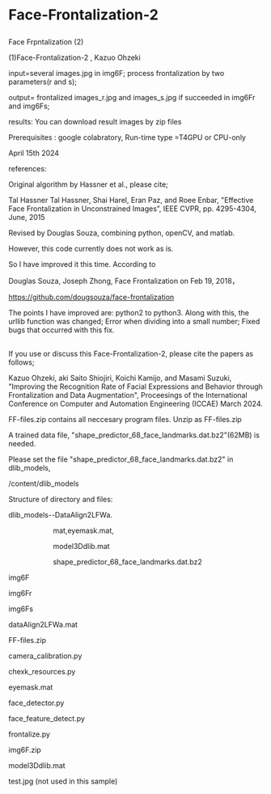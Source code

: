 # Face-Frontalization-2 <p>
Face Frpntalization (2) <p>
(1)Face-Frontalization-2 , Kazuo Ohzeki<p>
input=several images.jpg in img6F; process frontalization by two parameters(r and s);<p>
output= frontalized images_r.jpg and images_s.jpg if succeeded in img6Fr and img6Fs;<p>
results: You can download result images by zip files <p>
Prerequisites : google colabratory,  Run-time type =T4GPU or CPU-only <p>
April 15th 2024 <p>
references: <p>
Original algorithm by Hassner et al., please cite; <p>
Tal Hassner Tal Hassner, Shai Harel, Eran Paz, and Roee Enbar, "Effective Face Frontalization in Unconstrained Images”, IEEE CVPR, pp. 4295-4304, June, 2015 <p>
Revised by Douglas Souza, combining python, openCV, and matlab. <p>
However, this code currently does not work as is. <p>
So I have improved it this time. According to <p>
Douglas Souza, Joseph Zhong, Face Frontalization on Feb 19, 2018， <p>
https://github.com/dougsouza/face-frontalization <p>
The points I have improved are: python2 to python3. Along with this, the urllib function was changed; Error when dividing into a small number; Fixed bugs that occurred with this fix.<p>
## <p>
If you use or discuss this Face-Frontalization-2, please cite the papers as follows; <p>
Kazuo Ohzeki, aki Saito Shiojiri, Koichi Kamijo, and Masami Suzuki, "Improving the Recognition Rate of Facial Expressions and Behavior through Frontalization and Data Augmentation", Proceesings of the International Conference on Computer and Automation Engineering (ICCAE) March 2024.<p>

FF-files.zip contains all neccesary program files. Unzip as FF-files.zip  <p>
A trained data file, "shape_predictor_68_face_landmarks.dat.bz2"(62MB) is needed. <p>
Please set the file  "shape_predictor_68_face_landmarks.dat.bz2" in dlib_models, <p>
/content/dlib_models <p>

Structure of directory and files:<p>
dlib_models--DataAlign2LFWa.<p>
&emsp;&emsp;&emsp;&emsp;&emsp;&emsp;  mat,eyemask.mat, <p>
&emsp;&emsp;&emsp;&emsp;&emsp;&emsp;  model3Ddlib.mat<p>
&emsp;&emsp;&emsp;&emsp;&emsp;&emsp;  shape_predictor_68_face_landmarks.dat.bz2<p>
img6F<p>
img6Fr<p>
img6Fs<p>
dataAlign2LFWa.mat<p>
FF-files.zip<p>
camera_calibration.py<p>
chexk_resources.py<p>
eyemask.mat<p>
face_detector.py<p>
face_feature_detect.py<p>
frontalize.py<p>
img6F.zip<p>
model3Ddlib.mat<p>
test.jpg (not used in this sample)<p>
